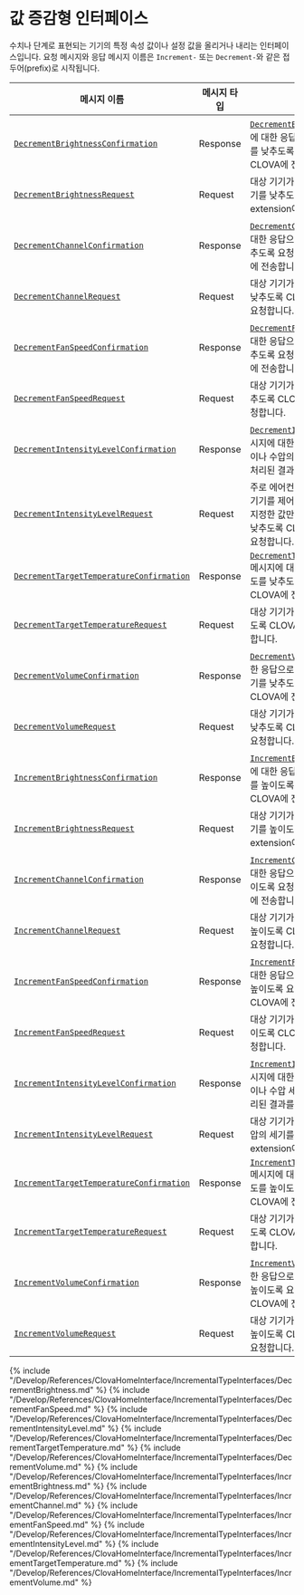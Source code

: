 # 값 증감형 인터페이스 

수치나 단계로 표현되는 기기의 특정 속성 값이나 설정 값을 올리거나 내리는 인터페이스입니다. 요청 메시지와 응답 메시지 이름은 `Increment-` 또는 `Decrement-`와 같은 접두어(prefix)로 시작됩니다.

| 메시지 이름         | 메시지 타입  | 메시지 설명                                   |
|------------------|-----------|---------------------------------------------|
| [`DecrementBrightnessConfirmation`](#DecrementBrightnessConfirmation)         | Response | [`DecrementBrightnessRequest`](#DecrementBrightnessRequest) 메시지에 대한 응답으로 대상 기기가 조명 밝기를 낮추도록 요청한 후 처리된 결과를 CLOVA에 전송합니다. |
| [`DecrementBrightnessRequest`](#DecrementBrightnessRequest)                   | Request  | 대상 기기가 지정한 수준만큼 조명의 밝기를 낮추도록 CLOVA Home extension에 요청합니다. |
| [`DecrementChannelConfirmation`](#DecrementChannelConfirmation)               | Response | [`DecrementChannelRequest`](#DecrementChannelRequest) 메시지에 대한 응답으로 대상 기기가 TV 채널을 낮추도록 요청한 후 처리된 결과를 CLOVA에 전송합니다. |
| [`DecrementChannelRequest`](#DecrementChannelRequest)                         | Request  | 대상 기기가 지정한 수준만큼 TV 채널을 낮추도록 CLOVA Home extension에 요청합니다. |
| [`DecrementFanSpeedConfirmation`](#DecrementFanSpeedConfirmation)             | Response | [`DecrementFanSpeedRequest`](#DecrementFanSpeedRequest) 메시지에 대한 응답으로 대상 기기가 팬 속도를 낮추도록 요청한 후 처리된 결과를 CLOVA에 전송합니다. |
| [`DecrementFanSpeedRequest`](#DecrementFanSpeedRequest)                       | Request  | 대상 기기가 지정한 값만큼 팬 속도를 낮추도록 CLOVA Home extension에 요청합니다. |
| [`DecrementIntensityLevelConfirmation`](#DecrementIntensityLevelConfirmation) | Response | [`DecrementIntensityLevelRequest`](#DecrementIntensityLevelRequest) 메시지에 대한 응답으로 대상 기기가 압력이나 수압의 세기를 낮추도록 요청한 후 처리된 결과를 CLOVA에 전송합니다.  |
| [`DecrementIntensityLevelRequest`](#DecrementIntensityLevelRequest)           | Request  | 주로 에어컨이나 온도 조절 장치와 같은 기기를 제어할 때 사용되며, 대상 기기가 지정한 값만큼 압력이나 수압의 세기를 낮추도록 CLOVA Home extension에 요청합니다.  |
| [`DecrementTargetTemperatureConfirmation`](#DecrementTargetTemperatureConfirmation) | Response | [`DecrementTargetTemperatureRequest`](#DecrementTargetTemperatureRequest) 메시지에 대한 응답으로 대상 기기가 온도를 낮추도록 요청한 후 처리된 결과를 CLOVA에 전송합니다. |
| [`DecrementTargetTemperatureRequest`](#DecrementTargetTemperatureRequest)     | Request  | 대상 기기가 지정한 값만큼 온도를 낮추도록 CLOVA Home extension에 요청합니다.      |
| [`DecrementVolumeConfirmation`](#DecrementVolumeConfirmation)                 | Response | [`DecrementVolumeRequest`](#DecrementVolumeRequest) 메시지에 대한 응답으로 대상 기기가 스피커 볼륨 크기를 낮추도록 요청한 후 처리된 결과를 CLOVA에 전송합니다. |
| [`DecrementVolumeRequest`](#DecrementVolumeRequest)                           | Request  | 대상 기기가 지정한 값만큼 볼륨 크기를 낮추도록 CLOVA home extension에 요청합니다. |
| [`IncrementBrightnessConfirmation`](#IncrementBrightnessConfirmation)         | Response | [`IncrementBrightnessRequest`](#IncrementBrightnessRequest) 메시지에 대한 응답으로 대상 기기가 조명 밝기를 높이도록 요청한 후 처리된 결과를 CLOVA에 전송합니다. |
| [`IncrementBrightnessRequest`](#IncrementBrightnessRequest)                   | Request  | 대상 기기가 지정한 수준만큼 조명의 밝기를 높이도록 CLOVA Home extension에 요청합니다. |
| [`IncrementChannelConfirmation`](#IncrementChannelConfirmation)               | Response | [`IncrementChannelRequest`](#IncrementChannelRequest) 메시지에 대한 응답으로 대상 기기가 TV 채널을 높이도록 요청한 후 처리된 결과를 CLOVA에 전송합니다. |
| [`IncrementChannelRequest`](#IncrementChannelRequest)                         | Request  | 대상 기기가 지정한 수준만큼 TV 채널을 높이도록 CLOVA Home extension에 요청합니다. |
| [`IncrementFanSpeedConfirmation`](#IncrementFanSpeedConfirmation)             | Response | [`IncrementFanSpeedRequest`](#IncrementFanSpeedRequest) 메시지에 대한 응답으로 대상 기기가 팬의 속도를 높이도록 요청한 후 처리된 결과를 CLOVA에 전송합니다. |
| [`IncrementFanSpeedRequest`](#IncrementFanSpeedRequest)                       | Request | 대상 기기가 지정한 값만큼 팬 속도를 높이도록 CLOVA Home extension에 요청합니다. |
| [`IncrementIntensityLevelConfirmation`](#IncrementIntensityLevelConfirmation) | Response | [`IncrementIntensityLevelRequest`](#IncrementIntensityLevelRequest) 메시지에 대한 응답으로 대상 기기가 압력이나 수압 세기를 높이도록 요청한 후 처리된 결과를 CLOVA에 전송합니다.  |
| [`IncrementIntensityLevelRequest`](#IncrementIntensityLevelRequest)           | Request  | 대상 기기가 지정한 값만큼 압력이나 수압의 세기를 높이도록 CLOVA Home extension에 요청합니다. |
| [`IncrementTargetTemperatureConfirmation`](#IncrementTargetTemperatureConfirmation) | Response | [`IncrementTargetTemperatureRequest`](#IncrementTargetTemperatureRequest) 메시지에 대한 응답으로 대상 기기가 온도를 높이도록 요청한 후 처리된 결과를 CLOVA에 전송합니다. |
| [`IncrementTargetTemperatureRequest`](#IncrementTargetTemperatureRequest)     | Request  | 대상 기기가 지정한 값만큼 온도를 높이도록 CLOVA Home extension에 요청합니다.     |
| [`IncrementVolumeConfirmation`](#IncrementVolumeConfirmation)                 | Response | [`IncrementVolumeRequest`](#IncrementVolumeRequest) 메시지에 대한 응답으로 대상 기기가 스피커 볼륨을 높이도록 요청한 후 처리된 결과를 CLOVA에 전송합니다. |
| [`IncrementVolumeRequest`](#IncrementVolumeRequest)                           | Request | 대상 기기가 지정한 값만큼 볼륨 크기를 높이도록 CLOVA Home extension에 요청합니다. |

{% include "/Develop/References/ClovaHomeInterface/IncrementalTypeInterfaces/DecrementBrightness.md" %}
{% include "/Develop/References/ClovaHomeInterface/IncrementalTypeInterfaces/DecrementFanSpeed.md" %}
{% include "/Develop/References/ClovaHomeInterface/IncrementalTypeInterfaces/DecrementIntensityLevel.md" %}
{% include "/Develop/References/ClovaHomeInterface/IncrementalTypeInterfaces/DecrementTargetTemperature.md" %}
{% include "/Develop/References/ClovaHomeInterface/IncrementalTypeInterfaces/DecrementVolume.md" %}
{% include "/Develop/References/ClovaHomeInterface/IncrementalTypeInterfaces/IncrementBrightness.md" %}
{% include "/Develop/References/ClovaHomeInterface/IncrementalTypeInterfaces/IncrementChannel.md" %}
{% include "/Develop/References/ClovaHomeInterface/IncrementalTypeInterfaces/IncrementFanSpeed.md" %}
{% include "/Develop/References/ClovaHomeInterface/IncrementalTypeInterfaces/IncrementIntensityLevel.md" %}
{% include "/Develop/References/ClovaHomeInterface/IncrementalTypeInterfaces/IncrementTargetTemperature.md" %}
{% include "/Develop/References/ClovaHomeInterface/IncrementalTypeInterfaces/IncrementVolume.md" %}